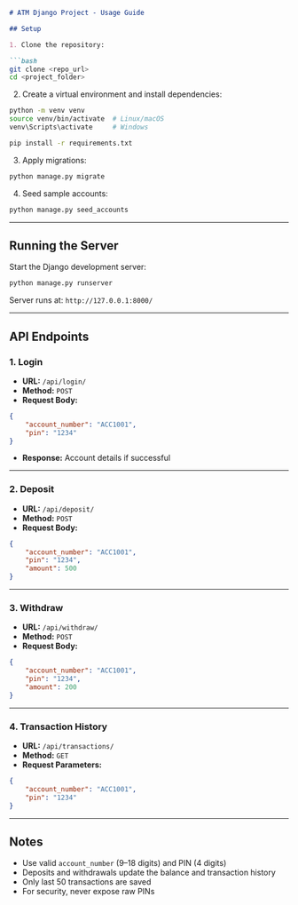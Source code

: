 
````markdown
# ATM Django Project - Usage Guide

## Setup

1. Clone the repository:

```bash
git clone <repo_url>
cd <project_folder>
````

2. Create a virtual environment and install dependencies:

```bash
python -m venv venv
source venv/bin/activate  # Linux/macOS
venv\Scripts\activate     # Windows

pip install -r requirements.txt
```

3. Apply migrations:

```bash
python manage.py migrate
```

4. Seed sample accounts:

```bash
python manage.py seed_accounts
```

---

## Running the Server

Start the Django development server:

```bash
python manage.py runserver
```

Server runs at: `http://127.0.0.1:8000/`

---

## API Endpoints

### 1. Login

* **URL:** `/api/login/`
* **Method:** `POST`
* **Request Body:**

```json
{
    "account_number": "ACC1001",
    "pin": "1234"
}
```

* **Response:** Account details if successful

---

### 2. Deposit

* **URL:** `/api/deposit/`
* **Method:** `POST`
* **Request Body:**

```json
{
    "account_number": "ACC1001",
    "pin": "1234",
    "amount": 500
}
```

---

### 3. Withdraw

* **URL:** `/api/withdraw/`
* **Method:** `POST`
* **Request Body:**

```json
{
    "account_number": "ACC1001",
    "pin": "1234",
    "amount": 200
}
```

---

### 4. Transaction History

* **URL:** `/api/transactions/`
* **Method:** `GET`
* **Request Parameters:**

```json
{
    "account_number": "ACC1001",
    "pin": "1234"
}
```

---

## Notes

* Use valid `account_number` (9–18 digits) and PIN (4 digits)
* Deposits and withdrawals update the balance and transaction history
* Only last 50 transactions are saved
* For security, never expose raw PINs



